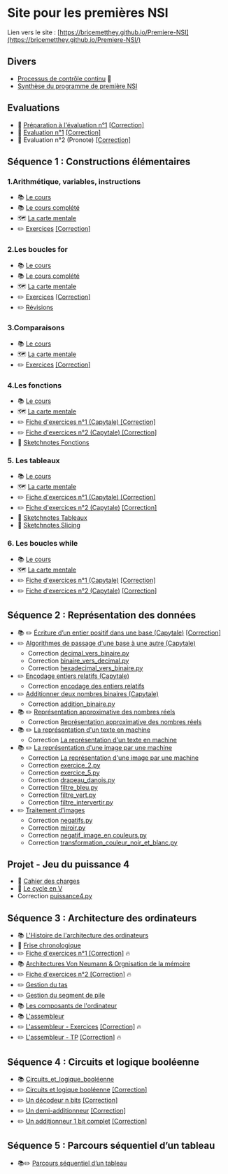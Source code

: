# Site pour les premières NSI

Lien vers le site : [https://bricemetthey.github.io/Premiere-NSI](https://bricemetthey.github.io/Premiere-NSI/)

## Divers

+ [Processus de contrôle continu](https://github.com/BriceMetthey/Premiere-NSI/blob/main/Divers/Controle_Continu.pdf) :repeat:
+ [Synthèse du programme de première NSI](https://github.com/BriceMetthey/Premiere-NSI/blob/main/Divers/Synth%C3%A8se_programme_premiere_NSI.pdf)



## Evaluations  

+ :children_crossing: [Préparation à l'évaluation n°1](https://github.com/BriceMetthey/Premiere-NSI/blob/main/Evaluations/Pr%C3%A9paration_%C3%A9valuation_1.pdf) [[Correction]](https://github.com/BriceMetthey/Premiere-NSI/blob/main/Evaluations/Correction_pr%C3%A9paration_%C3%A9valuation_1.pdf)
+ :children_crossing: [Evaluation n°1](https://github.com/BriceMetthey/Premiere-NSI/blob/main/Evaluations/Evaluation_1.pdf) [[Correction]](https://github.com/BriceMetthey/Premiere-NSI/blob/main/Evaluations/Evaluation_1%20-%20Correction.pdf)
+ :children_crossing: Evaluation n°2 (Pronote) [[Correction]](https://github.com/BriceMetthey/Premiere-NSI/blob/main/Evaluations/Evaluation_2%20-%20Repr%C3%A9sentation%20des%20donn%C3%A9es%20-%20Correction.pdf)


## Séquence 1 : Constructions élémentaires

### 1.Arithmétique, variables, instructions

+ :books: [Le cours](https://github.com/BriceMetthey/Premiere-NSI/blob/main/Sequence_1_constructions_elementaires/1_Affectation/Cours.pdf)
+ 📚 [Le cours complété](https://github.com/BriceMetthey/Premiere-NSI/blob/main/Sequence_1_constructions_elementaires/1_Affectation/Cours-Complet.pdf)
+ :world_map: [La carte mentale](https://github.com/BriceMetthey/Premiere-NSI/blob/main/Sequence_1_constructions_elementaires/1_Affectation/Constructions%20%C3%A9l%C3%A9mentaires%20-%20Variables.svg)
+ :pencil2: [Exercices](https://github.com/BriceMetthey/Premiere-NSI/blob/main/Sequence_1_constructions_elementaires/1_Affectation/Exercices.pdf) [[Correction]](https://github.com/BriceMetthey/Premiere-NSI/blob/main/Sequence_1_constructions_elementaires/1_Affectation/Exercices_corrig%C3%A9s.pdf)
  
### 2.Les boucles for

+ :books: [Le cours](https://github.com/BriceMetthey/Premiere-NSI/blob/main/Sequence_1_constructions_elementaires/2_Boucles_for/Cours.pdf)
+ 📚 [Le cours complété](https://github.com/BriceMetthey/Premiere-NSI/blob/main/Sequence_1_constructions_elementaires/2_Boucles_for/Cours_complet.pdf)
+ :world_map: [La carte mentale](https://github.com/BriceMetthey/Premiere-NSI/blob/main/Sequence_1_constructions_elementaires/2_Boucles_for/Constructions%20%C3%A9l%C3%A9mentaires%20-%20Les%20boucles%20for.svg
)
+ :pencil2: [Exercices](https://github.com/BriceMetthey/Premiere-NSI/blob/main/Sequence_1_constructions_elementaires/2_Boucles_for/Exercices.pdf) [[Correction]](https://github.com/BriceMetthey/Premiere-NSI/blob/main/Sequence_1_constructions_elementaires/2_Boucles_for/Exercices_corrig%C3%A9s.pdf)
+ :pencil2: [Révisions](https://github.com/BriceMetthey/Premiere-NSI/blob/main/Sequence_1_constructions_elementaires/2_Boucles_for/R%C3%A9visions.pdf)
  
### 3.Comparaisons

+ :books: [Le cours](https://github.com/BriceMetthey/Premiere-NSI/blob/main/Sequence_1_constructions_elementaires/3_Comparaisons/Cours.pdf)
+ :world_map: [La carte mentale](https://github.com/BriceMetthey/Premiere-NSI/blob/main/Sequence_1_constructions_elementaires/3_Comparaisons/Constructions%20%C3%A9l%C3%A9mentaires%20-%20Comparaisons.svg)
+ :pencil2: [Exercices](https://github.com/BriceMetthey/Premiere-NSI/blob/main/Sequence_1_constructions_elementaires/3_Comparaisons/Exercices.pdf) [[Correction]](https://github.com/BriceMetthey/Premiere-NSI/blob/main/Sequence_1_constructions_elementaires/3_Comparaisons/Exercices_corrig%C3%A9s.pdf)
  
### 4.Les fonctions

+ :books: [Le cours](https://github.com/BriceMetthey/Premiere-NSI/blob/main/Sequence_1_constructions_elementaires/4_Fonctions/Cours.pdf)
+ :world_map: [La carte mentale](https://github.com/BriceMetthey/Premiere-NSI/blob/main/Sequence_1_constructions_elementaires/4_Fonctions/Constructions%20%C3%A9l%C3%A9mentaires%20-%20Les%20fonctions.svg)
+ :pencil2: [Fiche d'exercices n°1 (Capytale) ](https://capytale2.ac-paris.fr/web/c/72de-4121685) [[Correction]](https://github.com/BriceMetthey/Premiere-NSI/blob/main/Sequence_1_constructions_elementaires/4_Fonctions/Exercices_corrig%C3%A9s.pdf)
+ :pencil2: [Fiche d'exercices n°2 (Capytale) ](https://capytale2.ac-paris.fr/web/c/f8dc-4210705) [[Correction]](https://github.com/BriceMetthey/Premiere-NSI/blob/main/Sequence_1_constructions_elementaires/4_Fonctions/Exercices-suite__corrig%C3%A9s.pdf)
+ :dart: [Sketchnotes Fonctions](https://github.com/BriceMetthey/Premiere-NSI/blob/main/Sequence_1_constructions_elementaires/4_Fonctions/Sketchnote.pdf)

### 5. Les tableaux

+ :books: [Le cours](https://capytale2.ac-paris.fr/web/c/2336-4265077)
+ :world_map: [La carte mentale](https://github.com/BriceMetthey/Premiere-NSI/blob/main/Sequence_1_constructions_elementaires/5_Tableaux/Constructions%20%C3%A9l%C3%A9mentaires%20-%20Les%20tableaux.svg)
+ :pencil2: [Fiche d'exercices n°1 (Capytale) ](https://capytale2.ac-paris.fr/web/c/df63-4265224) [[Correction]](https://github.com/BriceMetthey/Premiere-NSI/blob/main/Sequence_1_constructions_elementaires/5_Tableaux/Fiche_Exercices_1_Correction.pdf)
+ :pencil2: [Fiche d'exercices n°2 (Capytale)](https://capytale2.ac-paris.fr/web/c/c23d-4311060) [[Correction]](https://github.com/BriceMetthey/Premiere-NSI/blob/main/Sequence_1_constructions_elementaires/5_Tableaux/Fiche_Exercices_2_Correction.pdf)
+ :dart: [Sketchnotes Tableaux](https://github.com/BriceMetthey/Premiere-NSI/blob/main/Sequence_1_constructions_elementaires/5_Tableaux/Sketchnote.pdf)
+ :dart: [Sketchnotes Slicing](https://github.com/BriceMetthey/Premiere-NSI/blob/main/Sequence_1_constructions_elementaires/5_Tableaux/Sketchnotes_2.pdf)

### 6. Les boucles while
+ :books: [Le cours](https://capytale2.ac-paris.fr/web/c/4107-4311316)
+ :world_map: [La carte mentale](https://github.com/BriceMetthey/Premiere-NSI/blob/main/Sequence_1_constructions_elementaires/6_Boucles_while/Constructions%20%C3%A9l%C3%A9mentaires%20-%20La%20boucle%20while.svg)
+ :pencil2: [Fiche d'exercices n°1 (Capytale)](https://capytale2.ac-paris.fr/web/c/c37a-4311439) [[Correction]](https://github.com/BriceMetthey/Premiere-NSI/blob/main/Sequence_1_constructions_elementaires/6_Boucles_while/Fiche_Exercices_1_Correction.pdf)
+ ✏️ [Fiche d'exercices n°2 (Capytale)](https://capytale2.ac-paris.fr/web/c/89e4-4346347) [[Correction]](https://github.com/BriceMetthey/Premiere-NSI/blob/main/Sequence_1_constructions_elementaires/6_Boucles_while/Fiche_Exercices_2_Correction.pdf)



## Séquence 2 : Représentation des données
+ :books: :pencil2: [Écriture d’un entier positif dans une base (Capytale)](https://capytale2.ac-paris.fr/web/c/a6b4-4500679) [[Correction]](https://github.com/BriceMetthey/Premiere-NSI/blob/main/Sequence_2_repr%C3%A9sentation_des_donn%C3%A9es/Correction_Repr%C3%A9sentation_entiers_positifs.pdf)
+ :pencil2: [Algorithmes de passage d'une base à une autre (Capytale)](https://capytale2.ac-paris.fr/web/c/b33c-4527270)
  + Correction [decimal_vers_binaire.py](https://github.com/BriceMetthey/Premiere-NSI/blob/main/Sequence_2_repr%C3%A9sentation_des_donn%C3%A9es/decimal_vers_binaire.py)
  + Correction [binaire_vers_decimal.py](https://github.com/BriceMetthey/Premiere-NSI/blob/main/Sequence_2_repr%C3%A9sentation_des_donn%C3%A9es/binaire_vers_decimal.py)
  + Correction [hexadecimal_vers_binaire.py](https://github.com/BriceMetthey/Premiere-NSI/blob/main/Sequence_2_repr%C3%A9sentation_des_donn%C3%A9es/hexadecimal_vers_binaire.py)
+ :pencil2: [Encodage entiers relatifs (Capytale)](https://capytale2.ac-paris.fr/web/c/1273-4527532)
  + Correction [encodage des entiers relatifs](https://github.com/BriceMetthey/Premiere-NSI/blob/main/Sequence_2_repr%C3%A9sentation_des_donn%C3%A9es/Encodage%20d%E2%80%99entiers%20relatifs%20-%20Correction.pdf) 
+ ✏️ [Additionner deux nombres binaires (Capytale) ](https://capytale2.ac-paris.fr/web/c/42ec-4585416)
  + Correction [addition_binaire.py](https://github.com/BriceMetthey/Premiere-NSI/blob/main/Sequence_2_repr%C3%A9sentation_des_donn%C3%A9es/addition_binaire.py)
+ :books: :pencil2: [Représentation approximative des nombres réels](https://github.com/BriceMetthey/Premiere-NSI/blob/main/Sequence_2_repr%C3%A9sentation_des_donn%C3%A9es/Format%20IEEE%20754.pdf)
  + Correction [Représentation approximative des nombres réels](https://github.com/BriceMetthey/Premiere-NSI/blob/main/Sequence_2_repr%C3%A9sentation_des_donn%C3%A9es/Format%20IEEE%20754%20-%20Correction.pdf) 
+ :books: ✏️ [La représentation d'un texte en machine](https://capytale2.ac-paris.fr/web/c/d11e-4691514)
  + Correction [La représentation d'un texte en machine](https://github.com/BriceMetthey/Premiere-NSI/blob/main/Sequence_2_repr%C3%A9sentation_des_donn%C3%A9es/Repr%C3%A9sentation%20du%20texte.pdf) 
+ :books: ✏️ [La représentation d'une image par une machine](https://capytale2.ac-paris.fr/web/c/4183-4737525)
  + Correction [La représentation d'une image par une machine](https://github.com/BriceMetthey/Premiere-NSI/blob/main/Sequence_2_repr%C3%A9sentation_des_donn%C3%A9es/Repr%C3%A9sentation_image/La%20repr%C3%A9sentation%20d'une%20image%20par%20une%20machine.pdf)
  + Correction [exercice_2.py](https://github.com/BriceMetthey/Premiere-NSI/blob/main/Sequence_2_repr%C3%A9sentation_des_donn%C3%A9es/Repr%C3%A9sentation_image/exercice_2.py)
  + Correction [exercice_5.py](https://github.com/BriceMetthey/Premiere-NSI/blob/main/Sequence_2_repr%C3%A9sentation_des_donn%C3%A9es/Repr%C3%A9sentation_image/exercice_5.py)
  + Correction [drapeau_danois.py](https://github.com/BriceMetthey/Premiere-NSI/blob/main/Sequence_2_repr%C3%A9sentation_des_donn%C3%A9es/Repr%C3%A9sentation_image/drapeau_danois.py)
  + Correction [filtre_bleu.py](https://github.com/BriceMetthey/Premiere-NSI/blob/main/Sequence_2_repr%C3%A9sentation_des_donn%C3%A9es/Repr%C3%A9sentation_image/filtre_bleu.py)
  + Correction [filtre_vert.py](https://github.com/BriceMetthey/Premiere-NSI/blob/main/Sequence_2_repr%C3%A9sentation_des_donn%C3%A9es/Repr%C3%A9sentation_image/filtre_vert.py)
  + Correction [filtre_intervertir.py](https://github.com/BriceMetthey/Premiere-NSI/blob/main/Sequence_2_repr%C3%A9sentation_des_donn%C3%A9es/Repr%C3%A9sentation_image/filtre_intervertir.py)
+ ✏️ [Traitement d'images](https://capytale2.ac-paris.fr/web/c/bc15-4772763)
  + Correction [negatifs.py](https://github.com/BriceMetthey/Premiere-NSI/blob/main/Sequence_2_repr%C3%A9sentation_des_donn%C3%A9es/Repr%C3%A9sentation_image/negatifs.py)
  + Correction [miroir.py](https://github.com/BriceMetthey/Premiere-NSI/blob/main/Sequence_2_repr%C3%A9sentation_des_donn%C3%A9es/Repr%C3%A9sentation_image/miroir.py)
  + Correction [negatif_image_en couleurs.py](https://github.com/BriceMetthey/Premiere-NSI/blob/main/Sequence_2_repr%C3%A9sentation_des_donn%C3%A9es/Repr%C3%A9sentation_image/negatif_image_en%20couleurs.py)
  + Correction [transformation_couleur_noir_et_blanc.py](https://github.com/BriceMetthey/Premiere-NSI/blob/main/Sequence_2_repr%C3%A9sentation_des_donn%C3%A9es/Repr%C3%A9sentation_image/transformation_couleur_noir_et_blanc.py)
 
## Projet - Jeu du puissance 4

+ :rocket: [Cahier des charges](https://github.com/BriceMetthey/Premiere-NSI/blob/main/Projets/Projet%201%20-%20Jeu%20Puissance%204/Projet%201%20-%20Jeu%20du%20puissance%204.pdf)
+ :rocket: [Le cycle en V](https://capytale2.ac-paris.fr/web/c/a47b-4937911)
+ Correction [puissance4.py](https://github.com/BriceMetthey/Premiere-NSI/blob/main/Projets/Projet%201%20-%20Jeu%20Puissance%204/puissance4.py)


## Séquence 3 : Architecture des ordinateurs
+ :books: [L'Histoire de l'architecture des ordinateurs](https://github.com/BriceMetthey/Premiere-NSI/blob/main/Sequence_3_Architecture%20des%20ordinateurs/1-Architectures%20mat.%20-%20Cours%20-%20Histoire.pdf)
+ :dart: [Frise chronologique](https://mon.lyceeconnecte.fr/timelinegenerator#)
+ :pencil2: [Fiche d'exercices n°1 ](https://github.com/BriceMetthey/Premiere-NSI/blob/main/Sequence_3_Architecture%20des%20ordinateurs/1-Architectures%20mat.%20-%20Exos%20-%20Histoire.pdf) [[Correction]](https://github.com/BriceMetthey/Premiere-NSI/blob/main/Sequence_3_Architecture%20des%20ordinateurs/1-Architectures%20mat.%20-%20Exos%20corrig%C3%A9%20-%20Histoire.pdf) :fire:
+ :books: [Architectures Von Neumann & Orgnisation de la mémoire](https://github.com/BriceMetthey/Premiere-NSI/blob/main/Sequence_3_Architecture%20des%20ordinateurs/2-Architectures%20mat.%20-%20Cours%20-%20Von%20Neumann.pdf)
+ :pencil2: [Fiche d'exercices n°2 ](https://github.com/BriceMetthey/Premiere-NSI/blob/main/Sequence_3_Architecture%20des%20ordinateurs/2-Architectures%20mat.%20-%20Exos%20-%20Von%20Neumann.pdf) [[Correction]](https://github.com/BriceMetthey/Premiere-NSI/blob/main/Sequence_3_Architecture%20des%20ordinateurs/2-Architectures%20mat.%20-%20Exos%20corrig%C3%A9%20-%20Von%20Neumann.pdf) :fire:
+ :pencil2: [Gestion du tas](https://github.com/BriceMetthey/Premiere-NSI/blob/main/Sequence_3_Architecture%20des%20ordinateurs/2-Architectures%20mat.%20-%20Cours%20-%20Gestion%20du%20tas.pdf)
+ :pencil2: [Gestion du segment de pile](https://github.com/BriceMetthey/Premiere-NSI/blob/main/Sequence_3_Architecture%20des%20ordinateurs/2-Architectures%20mat.%20-%20Cours%20-%20Gestion%20du%20segment%20de%20pile.pdf)
+ :books: [Les composants de l'ordinateur](https://github.com/BriceMetthey/Premiere-NSI/blob/main/Sequence_3_Architecture%20des%20ordinateurs/3-Architectures%20mat.%20-%20Cours%20-%20Les%20composants.pdf)
+ :books: [L'assembleur](https://github.com/BriceMetthey/Premiere-NSI/blob/main/Sequence_3_Architecture%20des%20ordinateurs/4-Architectures%20mat.%20-%20Cours%20-%20Assembleur.pdf)
+ :pencil2: [L'assembleur - Exercices](https://github.com/BriceMetthey/Premiere-NSI/blob/main/Sequence_3_Architecture%20des%20ordinateurs/4-Architectures%20mat.%20-%20Exos%20-%20Assembleur.pdf) [[Correction]](https://github.com/BriceMetthey/Premiere-NSI/blob/main/Sequence_3_Architecture%20des%20ordinateurs/4-Architectures%20mat.%20-%20Exos%20corrig%C3%A9%20-%20Assembleur.pdf) :fire:
+ :pencil2: [L'assembleur - TP](https://github.com/BriceMetthey/Premiere-NSI/blob/main/Sequence_3_Architecture%20des%20ordinateurs/4-Architectures%20mat.%20-%20Exos%202%20-%20Assembleur.pdf) [[Correction]](https://github.com/BriceMetthey/Premiere-NSI/blob/main/Sequence_3_Architecture%20des%20ordinateurs/4-Architectures%20mat.%20-%20Exos%20corrig%C3%A9%202%20-%20Assembleur.pdf) :fire:

## Séquence 4 : Circuits et logique booléenne
+ :books: [Circuits_et_logique_booléenne](https://capytale2.ac-paris.fr/web/c/5956-5433844)
+ :pencil2: [Circuits et logique booléenne](https://capytale2.ac-paris.fr/web/c/b41c-5476024) [[Correction]]()
+ :pencil2: [Un décodeur n bits](https://capytale2.ac-paris.fr/web/c/175d-5456718) [[Correction]]()
+ :pencil2: [Un demi-additionneur](https://capytale2.ac-paris.fr/web/c/e899-5456840) [[Correction]]()
+ :pencil2: [Un additionneur 1 bit complet](https://capytale2.ac-paris.fr/web/c/6269-5456968) [[Correction]]()

## Séquence 5 : Parcours séquentiel d’un tableau
+ :books::pencil2: [Parcours séquentiel d’un tableau](https://capytale2.ac-paris.fr/web/c/4e59-5567272)
